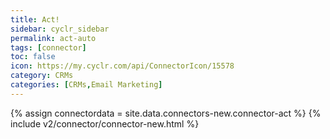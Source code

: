 ```yaml
---
title: Act!
sidebar: cyclr_sidebar
permalink: act-auto
tags: [connector]
toc: false
icon: https://my.cyclr.com/api/ConnectorIcon/15578
category: CRMs
categories: [CRMs,Email Marketing]
---
```

{% assign connectordata = site.data.connectors-new.connector-act %}
{% include v2/connector/connector-new.html %}	